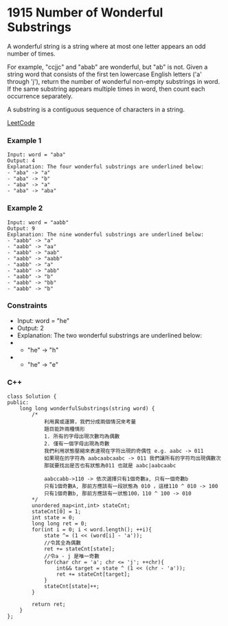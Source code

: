 # 1915 Number of Wonderful Substrings
A wonderful string is a string where at most one letter appears an odd number of times.

For example, "ccjjc" and "abab" are wonderful, but "ab" is not.
Given a string word that consists of the first ten lowercase English letters ('a' through 'j'), return the number of wonderful non-empty substrings in word. If the same substring appears multiple times in word, then count each occurrence separately.

A substring is a contiguous sequence of characters in a string.
 

[LeetCode](https://leetcode.cn/problems/number-of-wonderful-substrings/)

### Example 1

```
Input: word = "aba"
Output: 4
Explanation: The four wonderful substrings are underlined below:
- "aba" -> "a"
- "aba" -> "b"
- "aba" -> "a"
- "aba" -> "aba"
```

### Example 2

```
Input: word = "aabb"
Output: 9
Explanation: The nine wonderful substrings are underlined below:
- "aabb" -> "a"
- "aabb" -> "aa"
- "aabb" -> "aab"
- "aabb" -> "aabb"
- "aabb" -> "a"
- "aabb" -> "abb"
- "aabb" -> "b"
- "aabb" -> "bb"
- "aabb" -> "b"
```

 

### Constraints

* Input: word = "he"
* Output: 2
* Explanation: The two wonderful substrings are underlined below:
* - "he" -> "h"
* - "he" -> "e"


### C++ 

```
class Solution {
public:
    long long wonderfulSubstrings(string word) {
        /*
            利用異或運算，我們分成兩個情況來考量
            題目能許兩種情形
            1. 所有的字母出現次數均為偶數
            2. 僅有一個字母出現為奇數
            我們利用狀態壓縮來表達現在字符出現的奇偶性 e.g. aabc -> 011
            如果現在的字符為 aabcaabcaabc -> 011 我們讓所有的字符均出現偶數次
            那就要找出是否也有狀態為011 也就是 aabc|aabcaabc

            aabccabb->110 -> 依次選擇只有1個奇數a, 只有一個奇數b
            只有1個奇數A, 那前方應該有一段狀態為 010 ，這樣110 ^ 010 -> 100
            只有1個奇數b, 那前方應該有一狀態100，110 ^ 100 -> 010
        */
        unordered_map<int,int> stateCnt;
        stateCnt[0] = 1;
        int state = 0;
        long long ret = 0;
        for(int i = 0; i < word.length(); ++i){
            state ^= (1 << (word[i] - 'a'));
            //令其全為偶數
            ret += stateCnt[state];
            //令a - j 是唯一奇數
            for(char chr = 'a'; chr <= 'j'; ++chr){
                int&& target = state ^ (1 << (chr - 'a'));
                ret += stateCnt[target];
            }
            stateCnt[state]++;
        }

        return ret;
    }
};
```